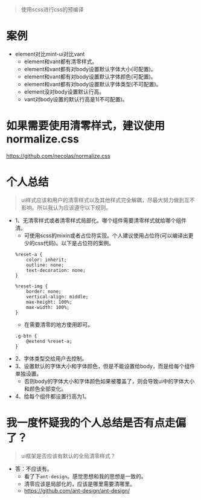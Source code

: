 > 使用scss进行css的预编译

# 案例
* element对比mint-ui对比vant
    - element和vant都有清零样式。
    - element和vant都有对body设置默认字体大小(可配置)。
    - element和vant都有对body设置默认字体颜色(可配置)。
    - element和vant都有对body设置默认字体类型(不可配置)。
    - element没对body设置默认行高。
    - vant对body设置的默认行高是1(不可配置)。
    
# 如果需要使用清零样式，建议使用normalize.css
https://github.com/necolas/normalize.css

# 个人总结
> ui样式应该和用户的清零样式以及其他样式完全解耦，尽最大努力做到互不影响。所以我认为应该遵守以下规则。
* 1、无清零样式或者清零样式局部化。哪个组件需要清零样式就给哪个组件清。
    - 可使用scss的mixin或者占位符实现。个人建议使用占位符(可以编译出更少的css代码)。以下是占位符的案例。
    ```
    %reset-a {
        color: inherit;
        outline: none;
        text-decoration: none;
    }
    
    %reset-img {
        border: none;
        vertical-align: middle;
        max-height: 100%;
        max-width: 100%;
    }
    ```
    - 在需要清零的地方使用即可。
    ```
    .g-btn {
        @extend %reset-a;
    }
    ```
* 2、字体类型交给用户去控制。
* 3、设置默认的字体大小和字体颜色，但是不能设置给body，而是给每个组件单独设置。
    - 否则body的字体大小和字体颜色如果被覆盖了，则会导致ui中的字体大小和颜色全部变化。
* 4、给每个组件都设置行高为1。

# 我一度怀疑我的个人总结是否有点走偏了？
> ui框架是否应该有默认的全局清零样式？
* 答：不应该有。
    - 看了下```ant-design```。感觉思想和我的思想是一致的。
    - 清零应该是局部化的，应该是哪里需要清哪里。
    - https://github.com/ant-design/ant-design/
